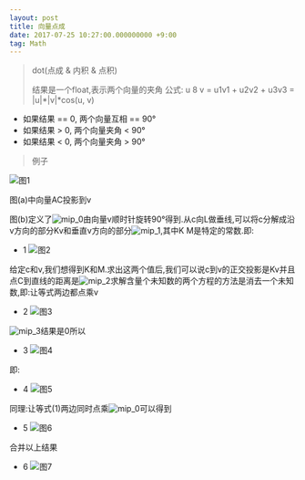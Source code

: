 ```yaml
---
layout: post
title: 向量点成
date: 2017-07-25 10:27:00.000000000 +9:00
tag: Math
---
```

>
> dot(点成 & 内积 & 点积)
>
> 结果是一个float,表示两个向量的夹角
> 公式: u 8 v = u1v1 + u2v2 + u3v3 = |u|*|v|*cos(u, v)

* 如果结果 == 0, 两个向量互相 == 90°
* 如果结果 >  0, 两个向量夹角 <  90°
* 如果结果 <  0, 两个向量夹角 >  90°

>
> 例子
>

![图1](https://raw.githubusercontent.com/kevinfblog/kevinfblog.github.io/master/assets/blog-add/vectordot_1.png)

图(a)中向量AC投影到v

图(b)定义了![mip_0](https://raw.githubusercontent.com/kevinfblog/kevinfblog.github.io/master/assets/blog-add/vectordot_mip_0.png)由向量v顺时针旋转90°得到.从c向L做垂线,可以将c分解成沿v方向的部分Kv和垂直v方向的部分![mip_1](https://raw.githubusercontent.com/kevinfblog/kevinfblog.github.io/master/assets/blog-add/vectordot_mip_1.png),其中K M是特定的常数.即:
* 1 ![图2](https://raw.githubusercontent.com/kevinfblog/kevinfblog.github.io/master/assets/blog-add/vectordot_2.png)

给定c和v,我们想得到K和M.求出这两个值后,我们可以说c到v的正交投影是Kv并且点C到直线的距离是![mip_2](https://raw.githubusercontent.com/kevinfblog/kevinfblog.github.io/master/assets/blog-add/vectordot_mip_2.png)求解含量个未知数的两个方程的方法是消去一个未知数,即:让等式两边都点乘v
* 2 ![图3](https://raw.githubusercontent.com/kevinfblog/kevinfblog.github.io/master/assets/blog-add/vectordot_3.png)

![mip_3](https://raw.githubusercontent.com/kevinfblog/kevinfblog.github.io/master/assets/blog-add/vectordot_mip_3.png)结果是0所以
* 3 ![图4](https://raw.githubusercontent.com/kevinfblog/kevinfblog.github.io/master/assets/blog-add/vectordot_4.png)

即:
* 4 ![图5](https://raw.githubusercontent.com/kevinfblog/kevinfblog.github.io/master/assets/blog-add/vectordot_mip_4.png)

同理:让等式(1)两边同时点乘![mip_0](https://raw.githubusercontent.com/kevinfblog/kevinfblog.github.io/master/assets/blog-add/vectordot_mip_0.png)可以得到
* 5 ![图6](https://raw.githubusercontent.com/kevinfblog/kevinfblog.github.io/master/assets/blog-add/vectordot_mip_5.png)

合并以上结果
* 6 ![图7](https://raw.githubusercontent.com/kevinfblog/kevinfblog.github.io/master/assets/blog-add/vectordot_mip_6.png)
